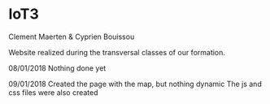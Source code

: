 # IoT3
Clement Maerten & Cyprien Bouissou

Website realized during the transversal classes of our formation.

08/01/2018
Nothing done yet

09/01/2018
Created the page with the map, but nothing dynamic
The js and css files were also created
